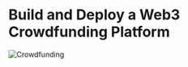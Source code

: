 # Build and Deploy a Web3 Crowdfunding Platform 
![Crowdfunding](https://i.ibb.co/k6pj0Qt/htum-6.png)



